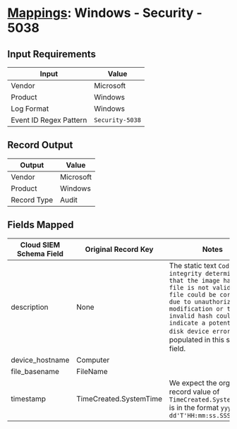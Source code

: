 # [Mappings](README.md): Windows - Security - 5038

## Input Requirements

|Input|Value|
|-----|-----|
|Vendor|Microsoft|
|Product|Windows|
|Log Format|Windows|
|Event ID Regex Pattern|`Security-5038`|

## Record Output

|Output|Value|
|------|-----|
|Vendor|Microsoft|
|Product|Windows|
|Record Type|Audit|

## Fields Mapped

|Cloud SIEM Schema Field|Original Record Key|Notes|
|-----------------------|-------------------|-----|
|description|None|The static text `Code integrity determined that the image hash of a file is not valid.  The file could be corrupt due to unauthorized modification or the invalid hash could indicate a potential disk device error.` is populated in this schema field.|
|device_hostname|Computer||
|file_basename|FileName||
|timestamp|TimeCreated.SystemTime|We expect the orginal record value of `TimeCreated.SystemTime` is in the format `yyyy-MM-dd'T'HH:mm:ss.SSSSSSSSSZ`|

